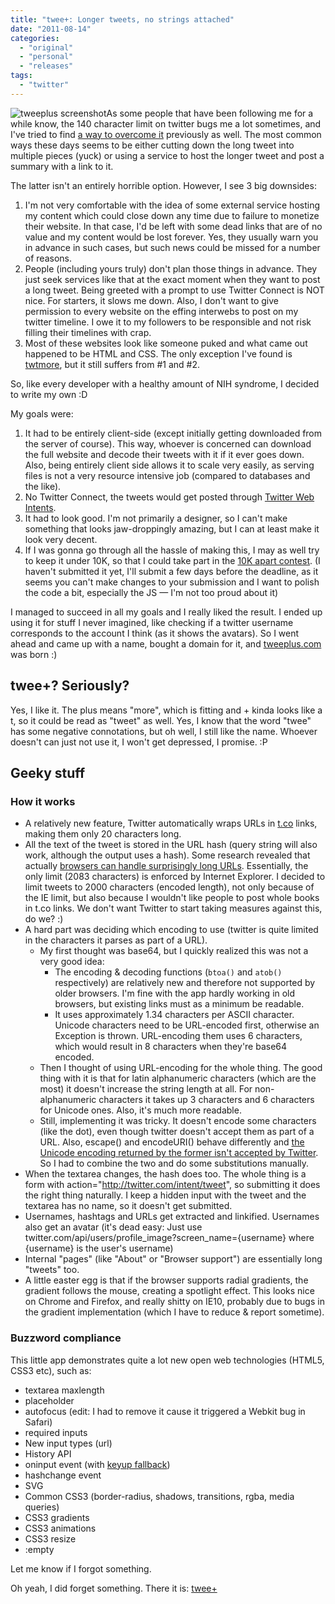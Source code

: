 ```yaml
---
title: "twee+: Longer tweets, no strings attached"
date: "2011-08-14"
categories: 
  - "original"
  - "personal"
  - "releases"
tags: 
  - "twitter"
---
```


![](http://lea.verou.me/wp-content/uploads/2011/08/tweeplus-300x200.png "tweeplus screenshot")As some people that have been following me for a while know, the 140 character limit on twitter bugs me a lot sometimes, and I've tried to find [a way to overcome it](http://lea.verou.me/2009/11/exploring-browser-supported-unicode-characters-and-a-tweet-shortening-experiment/) previously as well. The most common ways these days seems to be either cutting down the long tweet into multiple pieces (yuck) or using a service to host the longer tweet and post a summary with a link to it.

The latter isn't an entirely horrible option. However, I see 3 big downsides:

1. I'm not very comfortable with the idea of some external service hosting my content which could close down any time due to failure to monetize their website. In that case, I'd be left with some dead links that are of no value and my content would be lost forever. Yes, they usually warn you in advance in such cases, but such news could be missed for a number of reasons.
2. People (including yours truly) don't plan those things in advance. They just seek services like that at the exact moment when they want to post a long tweet. Being greeted with a prompt to use Twitter Connect is NOT nice. For starters, it slows me down. Also, I don't want to give permission to every website on the effing interwebs to post on my twitter timeline. I owe it to my followers to be responsible and not risk filling their timelines with crap.
3. Most of these websites look like someone puked and what came out happened to be HTML and CSS. The only exception I've found is [twtmore](http://twtmore.com/), but it still suffers from #1 and #2.

So, like every developer with a healthy amount of NIH syndrome, I decided to write my own :D

My goals were:

1. It had to be entirely client-side (except initially getting downloaded from the server of course). This way, whoever is concerned can download the full website and decode their tweets with it if it ever goes down. Also, being entirely client side allows it to scale very easily, as serving files is not a very resource intensive job (compared to databases and the like).
2. No Twitter Connect, the tweets would get posted through [Twitter Web Intents](https://dev.twitter.com/docs/intents).
3. It had to look good. I'm not primarily a designer, so I can't make something that looks jaw-droppingly amazing, but I can at least make it look very decent.
4. If I was gonna go through all the hassle of making this, I may as well try to keep it under 10K, so that I could take part in the [10K apart contest](http://10k.aneventapart.com/). (I haven't submitted it yet, I'll submit a few days before the deadline, as it seems you can't make changes to your submission and I want to polish the code a bit, especially the JS — I'm not too proud about it)

I managed to succeed in all my goals and I really liked the result. I ended up using it for stuff I never imagined, like checking if a twitter username corresponds to the account I think (as it shows the avatars). So I went ahead and came up with a name, bought a domain for it, and [tweeplus.com](http://tweeplus.com) was born :)

## twee+? Seriously?

Yes, I like it. The plus means "more", which is fitting and + kinda looks like a t, so it could be read as "tweet" as well. Yes, I know that the word "twee" has some negative connotations, but oh well, I still like the name. Whoever doesn't can just not use it, I won't get depressed, I promise. :P

## Geeky stuff

### How it works

- A relatively new feature, Twitter automatically wraps URLs in [t.co](http://t.co) links, making them only 20 characters long.
- All the text of the tweet is stored in the URL hash (query string will also work, although the output uses a hash). Some research revealed that actually [browsers can handle surprisingly long URLs](http://stackoverflow.com/questions/417142/what-is-the-maximum-length-of-a-url). Essentially, the only limit (2083 characters) is enforced by Internet Explorer. I decided to limit tweets to 2000 characters (encoded length), not only because of the IE limit, but also because I wouldn't like people to post whole books in t.co links. We don't want Twitter to start taking measures against this, do we? :)
- A hard part was deciding which encoding to use (twitter is quite limited in the characters it parses as part of a URL).
    - My first thought was base64, but I quickly realized this was not a very good idea:
        - The encoding & decoding functions (`btoa()` and `atob()` respectively) are relatively new and therefore not supported by older browsers. I'm fine with the app hardly working in old browsers, but existing links must as a minimum be readable.
        - It uses approximately 1.34 characters per ASCII character. Unicode characters need to be URL-encoded first, otherwise an Exception is thrown. URL-encoding them uses 6 characters, which would result in 8 characters when they're base64 encoded.
    - Then I thought of using URL-encoding for the whole thing. The good thing with it is that for latin alphanumeric characters (which are the most) it doesn't increase the string length at all. For non-alphanumeric characters it takes up 3 characters and 6 characters for Unicode ones. Also, it's much more readable.
    - Still, implementing it was tricky. It doesn't encode some characters (like the dot), even though twitter doesn't accept them as part of a URL. Also, escape() and encodeURI() behave differently and [the Unicode encoding returned by the former isn't accepted by Twitter](http://twitter.com/#!/LeaVerou/status/101348203756130304). So I had to combine the two and do some substitutions manually.
- When the textarea changes, the hash does too. The whole thing is a form with action="http://twitter.com/intent/tweet", so submitting it does the right thing naturally. I keep a hidden input with the tweet and the textarea has no name, so it doesn't get submitted.
- Usernames, hashtags and URLs get extracted and linkified. Usernames also get an avatar (it's dead easy: Just use twitter.com/api/users/profile\_image?screen\_name={username} where {username} is the user's username)
- Internal "pages" (like "About" or "Browser support") are essentially long "tweets" too.
- A little easter egg is that if the browser supports radial gradients, the gradient follows the mouse, creating a spotlight effect. This looks nice on Chrome and Firefox, and really shitty on IE10, probably due to bugs in the gradient implementation (which I have to reduce & report sometime).

### Buzzword compliance

This little app demonstrates quite a lot new open web technologies (HTML5, CSS3 etc), such as:

- textarea maxlength
- placeholder
- autofocus (edit: I had to remove it cause it triggered a Webkit bug in Safari)
- required inputs
- New input types (url)
- History API
- oninput event (with [keyup fallback](http://mathiasbynens.be/notes/oninput))
- hashchange event
- SVG
- Common CSS3 (border-radius, shadows, transitions, rgba, media queries)
- CSS3 gradients
- CSS3 animations
- CSS3 resize
- :empty

Let me know if I forgot something.

Oh yeah, I did forget something. There it is: [twee+](http://tweeplus.com/)
